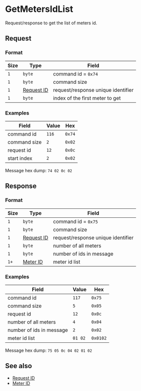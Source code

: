 # GetMetersIdList

Request/response to get the list of meters id.


## Request

### Format

| Size | Type                                 | Field                              |
| ---- | ------------------------------------ | ---------------------------------- |
| `1`  | `byte`                               | command id = `0x74`                |
| `1`  | `byte`                               | command size                       |
| `1`  | [Request ID](../types.md#request-id) | request/response unique identifier |
| `1`  | `byte`                               | index of the first meter to get    |

### Examples

| Field        | Value | Hex    |
| ------------ | ----- | ------ |
| command id   | `116` | `0x74` |
| command size | `2`   | `0x02` |
| request id   | `12`  | `0x0c` |
| start index  | `2`   | `0x02` |

Message hex dump: `74 02 0c 02`


## Response

### Format

| Size | Type                                 | Field                              |
| ---- | ------------------------------------ | ---------------------------------- |
| `1`  | `byte`                               | command id = `0x75`                |
| `1`  | `byte`                               | command size                       |
| `1`  | [Request ID](../types.md#request-id) | request/response unique identifier |
| `1`  | `byte`                               | number of all meters               |
| `1`  | `byte`                               | number of ids in message           |
| `1+` | [Meter ID](../types.md#meter-id)     | meter id list                      |


### Examples

| Field                    | Value   | Hex      |
| ------------------------ | ------- | -------- |
| command id               | `117`   | `0x75`   |
| command size             | `5`     | `0x05`   |
| request id               | `12`    | `0x0c`   |
| number of all meters     | `4`     | `0x04`   |
| number of ids in message | `2`     | `0x02`   |
| meter id list            | `01 02` | `0x0102` |

Message hex dump: `75 05 0c 04 02 01 02`


## See also

* [Request ID](../types.md#request-id)
* [Meter ID](../types.md#meter-id)
